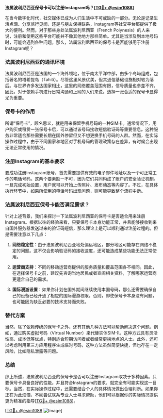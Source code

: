 **法属波利尼西亚保号卡可以注册Instagram吗？[[TG💪+ @esim1088](https://t.me/s/esim1088)]**

在当今数字化时代，社交媒体已成为人们生活中不可或缺的一部分。无论是记录生活点滴、分享旅行见闻，还是与朋友保持联系，Instagram等社交平台都提供了极大的便利。然而，对于那些身处法属波利尼西亚（French Polynesia）的人来说，注册和使用这些平台可能并不像其他地方那样简单。尤其是当涉及到本地号码时，可能会遇到各种问题。那么，法属波利尼西亚的保号卡是否能够用于注册Instagram呢？

### 法属波利尼西亚的通讯环境

法属波利尼西亚是法国的一个海外领地，位于南太平洋中部，由多个岛屿组成，包括著名的塔希提岛（Tahiti）。尽管这里风景优美，但其通信基础设施相对较为落后。与世界许多发达国家相比，这里的网络覆盖范围有限，信号质量也参差不齐。因此，对于依赖手机进行日常沟通和上网的人们来说，选择一张合适的保号卡显得尤为重要。

### 保号卡的作用

所谓“保号卡”，顾名思义，就是用来保留手机号码的一种SIM卡。通常情况下，用户购买或租赁一张保号卡后，可以通过该号码接收短信验证码等重要信息。这种服务非常适合那些需要长期在国外停留但又不想更换手机号码的人群。然而，在实际操作过程中，由于不同国家和地区对手机号码的管理政策存在差异，有时候会出现无法正常使用的情况。

### 注册Instagram的基本要求

要成功注册Instagram账号，首先需要提供有效的电子邮件地址以及一个可正常工作的电话号码。这两个要素缺一不可，因为它们共同构成了账户的安全验证机制。一旦完成初始设置，用户就可以开始上传照片、发布动态等内容了。不过，在具体执行环节中，如果所使用的电话号码出现问题，则可能导致整个流程中断。

### 法属波利尼西亚保号卡能否满足需求？

针对上述背景，我们来探讨一下法属波利尼西亚的保号卡是否适合用来注册Instagram。根据以往的经验来看，只要保号卡本身功能正常，并且能够接收到来自国外服务器发送过来的验证码短信，那么理论上是可以顺利通过注册过程的。但是需要注意以下几点：

1. **网络稳定性**：由于法属波利尼西亚地处偏远地区，部分地区可能存在网络不稳定的问题。这不仅会影响验证码的接收速度，还可能造成某些功能无法正常使用。
   
2. **运营商支持**：不同的移动运营商提供的服务质量和覆盖范围各不相同。因此，在选择保号卡之前，建议先咨询当地居民或者查阅相关资料，了解哪家运营商更适合自己的需求。

3. **国际漫游设置**：如果你计划在国外期间继续使用本国号码，那么还需要确保自己的设备已经开通了相应的国际漫游权限。否则，即使保号卡本身没有问题，也可能因为缺乏必要的技术支持而失败。

### 替代方案

当然，除了依赖传统的保号卡之外，还有其他几种方法可以帮助解决这个问题。例如，通过购买虚拟号码（Virtual Number）来代替实体SIM卡。这种方式具有灵活性高、成本低等优点，特别适合短期访问者或者经常更换地点的人士。此外，还可以考虑利用第三方应用程序生成临时号码，这种方法虽然简便快捷，但也存在一定风险，比如隐私泄露等问题。

### 总结

综上所述，法属波利尼西亚的保号卡是否可以注册Instagram取决于多种因素。只要保号卡具备良好的性能，并且符合Instagram的要求，就完全有可能实现这一目标。当然，在实际操作过程中，还需要结合个人的具体情况做出合理判断。如果你正在为此烦恼，不妨尝试联系专业人士寻求帮助，他们可以根据你的实际情况提供更为精准的指导[[TG💪+ @esim1088](https://t.me/s/esim1088)]。

[[TG💪+ @esim1088](https://t.me/s/esim1088) ![Image](https://i.postimg.cc/4NQfJmqS/Snipaste-2025-05-13-00-14-12.png)]